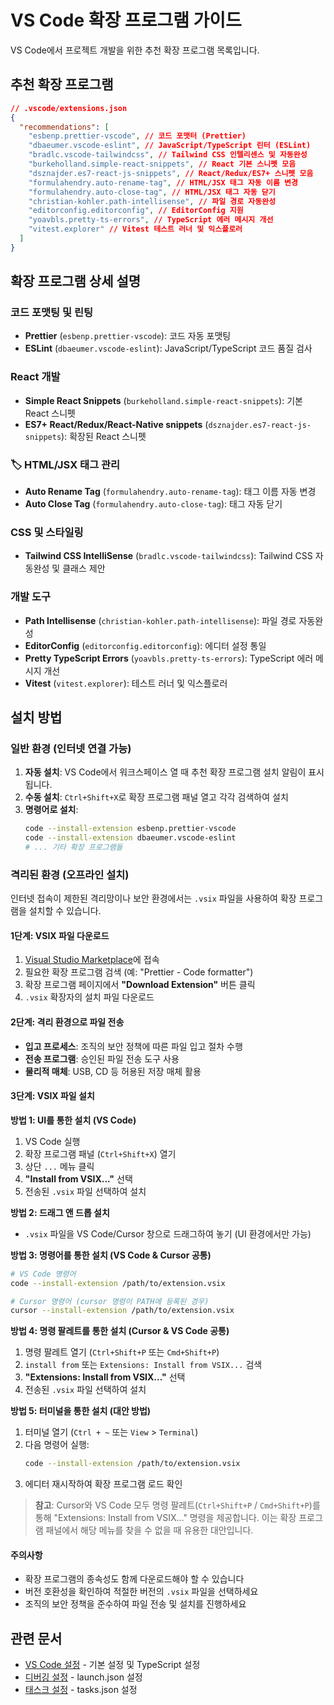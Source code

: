 # VS Code 확장 프로그램 가이드

VS Code에서 프로젝트 개발을 위한 추천 확장 프로그램 목록입니다.

## 추천 확장 프로그램

```json
// .vscode/extensions.json
{
  "recommendations": [
    "esbenp.prettier-vscode", // 코드 포맷터 (Prettier)
    "dbaeumer.vscode-eslint", // JavaScript/TypeScript 린터 (ESLint)
    "bradlc.vscode-tailwindcss", // Tailwind CSS 인텔리센스 및 자동완성
    "burkeholland.simple-react-snippets", // React 기본 스니펫 모음
    "dsznajder.es7-react-js-snippets", // React/Redux/ES7+ 스니펫 모음
    "formulahendry.auto-rename-tag", // HTML/JSX 태그 자동 이름 변경
    "formulahendry.auto-close-tag", // HTML/JSX 태그 자동 닫기
    "christian-kohler.path-intellisense", // 파일 경로 자동완성
    "editorconfig.editorconfig", // EditorConfig 지원
    "yoavbls.pretty-ts-errors", // TypeScript 에러 메시지 개선
    "vitest.explorer" // Vitest 테스트 러너 및 익스플로러
  ]
}
```

## 확장 프로그램 상세 설명

###  코드 포맷팅 및 린팅

- **Prettier** (`esbenp.prettier-vscode`): 코드 자동 포맷팅
- **ESLint** (`dbaeumer.vscode-eslint`): JavaScript/TypeScript 코드 품질 검사

###  React 개발

- **Simple React Snippets** (`burkeholland.simple-react-snippets`): 기본 React 스니펫
- **ES7+ React/Redux/React-Native snippets** (`dsznajder.es7-react-js-snippets`): 확장된 React 스니펫

### 🏷️ HTML/JSX 태그 관리

- **Auto Rename Tag** (`formulahendry.auto-rename-tag`): 태그 이름 자동 변경
- **Auto Close Tag** (`formulahendry.auto-close-tag`): 태그 자동 닫기

###  CSS 및 스타일링

- **Tailwind CSS IntelliSense** (`bradlc.vscode-tailwindcss`): Tailwind CSS 자동완성 및 클래스 제안

###  개발 도구

- **Path Intellisense** (`christian-kohler.path-intellisense`): 파일 경로 자동완성
- **EditorConfig** (`editorconfig.editorconfig`): 에디터 설정 통일
- **Pretty TypeScript Errors** (`yoavbls.pretty-ts-errors`): TypeScript 에러 메시지 개선
- **Vitest** (`vitest.explorer`): 테스트 러너 및 익스플로러

## 설치 방법

### 일반 환경 (인터넷 연결 가능)

1. **자동 설치**: VS Code에서 워크스페이스 열 때 추천 확장 프로그램 설치 알림이 표시됩니다.
2. **수동 설치**: `Ctrl+Shift+X`로 확장 프로그램 패널 열고 각각 검색하여 설치
3. **명령어로 설치**:
   ```bash
   code --install-extension esbenp.prettier-vscode
   code --install-extension dbaeumer.vscode-eslint
   # ... 기타 확장 프로그램들
   ```

### 격리된 환경 (오프라인 설치)

인터넷 접속이 제한된 격리망이나 보안 환경에서는 `.vsix` 파일을 사용하여 확장 프로그램을 설치할 수 있습니다.

#### 1단계: VSIX 파일 다운로드

1. [Visual Studio Marketplace](https://marketplace.visualstudio.com/vscode)에 접속
2. 필요한 확장 프로그램 검색 (예: "Prettier - Code formatter")
3. 확장 프로그램 페이지에서 **"Download Extension"** 버튼 클릭
4. `.vsix` 확장자의 설치 파일 다운로드

#### 2단계: 격리 환경으로 파일 전송

- **입고 프로세스**: 조직의 보안 정책에 따른 파일 입고 절차 수행
- **전송 프로그램**: 승인된 파일 전송 도구 사용
- **물리적 매체**: USB, CD 등 허용된 저장 매체 활용

#### 3단계: VSIX 파일 설치

**방법 1: UI를 통한 설치 (VS Code)**

1. VS Code 실행
2. 확장 프로그램 패널 (`Ctrl+Shift+X`) 열기
3. 상단 `...` 메뉴 클릭
4. **"Install from VSIX..."** 선택
5. 전송된 `.vsix` 파일 선택하여 설치

**방법 2: 드래그 앤 드롭 설치**

- `.vsix` 파일을 VS Code/Cursor 창으로 드래그하여 놓기 (UI 환경에서만 가능)

**방법 3: 명령어를 통한 설치 (VS Code & Cursor 공통)**

```bash
# VS Code 명령어
code --install-extension /path/to/extension.vsix

# Cursor 명령어 (cursor 명령이 PATH에 등록된 경우)
cursor --install-extension /path/to/extension.vsix
```

**방법 4: 명령 팔레트를 통한 설치 (Cursor & VS Code 공통)**

1. 명령 팔레트 열기 (`Ctrl+Shift+P` 또는 `Cmd+Shift+P`)
2. `install from` 또는 `Extensions: Install from VSIX...` 검색
3. **"Extensions: Install from VSIX..."** 선택
4. 전송된 `.vsix` 파일 선택하여 설치

**방법 5: 터미널을 통한 설치 (대안 방법)**

1. 터미널 열기 (`Ctrl + ~` 또는 `View` > `Terminal`)
2. 다음 명령어 실행:
   ```bash
   code --install-extension /path/to/extension.vsix
   ```
3. 에디터 재시작하여 확장 프로그램 로드 확인

> **참고**: Cursor와 VS Code 모두 명령 팔레트(`Ctrl+Shift+P` / `Cmd+Shift+P`)를 통해 "Extensions: Install from VSIX..." 명령을 제공합니다. 이는 확장 프로그램 패널에서 해당 메뉴를 찾을 수 없을 때 유용한 대안입니다.

#### 주의사항

- 확장 프로그램의 종속성도 함께 다운로드해야 할 수 있습니다
- 버전 호환성을 확인하여 적절한 버전의 `.vsix` 파일을 선택하세요
- 조직의 보안 정책을 준수하여 파일 전송 및 설치를 진행하세요

## 관련 문서

- [VS Code 설정](./vscode-settings.md) - 기본 설정 및 TypeScript 설정
- [디버깅 설정](./vscode-launch.md) - launch.json 설정
- [태스크 설정](./vscode-tasks.md) - tasks.json 설정
